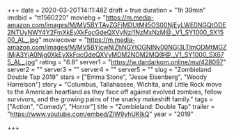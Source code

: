 +++
date = 2020-03-20T14:11:48Z
draft = true
duration = "1h 39min"
imdbid = "tt1560220"
moviebg = "https://m.media-amazon.com/images/M/MV5BYTAyZGFjMDUtMjI5OS00NjEyLWE0NGQtODE2NTUyNWY4Y2FmXkEyXkFqcGdeQXVyNzI1NzMxNzM@._V1_SY1000_SX1500_AL_.jpg"
moviecover = "https://m.media-amazon.com/images/M/MV5BYjcwNjZhNGYtOGNlNy00NGI3LTlmODMtMGZlMjA3YjA0Njg0XkEyXkFqcGdeQXVyMDM2NDM2MQ@@._V1_SY1000_SX675_AL_.jpg"
rating = "6.8"
server1 = "https://w.dardarkom.online/mv/428097"
server2 = ""
server3 = ""
server4 = ""
server5 = ""
slug = "Zombieland Double Tap 2019"
stars = ["Emma Stone", "Jesse Eisenberg", "Woody Harrelson"]
story = "Columbus, Tallahassee, Wichita, and Little Rock move to the American heartland as they face off against evolved zombies, fellow survivors, and the growing pains of the snarky makeshift family."
tags = ["Action", "Comedy", "Horror"]
title = "Zombieland: Double Tap"
trailer = "https://www.youtube.com/embed/ZlW9yhUKlkQ"
year = "2019"

+++
